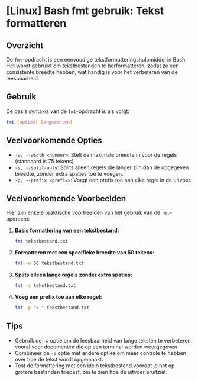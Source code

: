 # [Linux] Bash fmt gebruik: Tekst formatteren

## Overzicht
De `fmt`-opdracht is een eenvoudige tekstformatteringshulpmiddel in Bash. Het wordt gebruikt om tekstbestanden te herformatteren, zodat ze een consistente breedte hebben, wat handig is voor het verbeteren van de leesbaarheid.

## Gebruik
De basis syntaxis van de `fmt`-opdracht is als volgt:

```bash
fmt [opties] [argumenten]
```

## Veelvoorkomende Opties
- `-w, --width <nummer>`: Stelt de maximale breedte in voor de regels (standaard is 75 tekens).
- `-s, --split-only`: Splits alleen regels die langer zijn dan de opgegeven breedte, zonder extra spaties toe te voegen.
- `-p, --prefix <prefix>`: Voegt een prefix toe aan elke regel in de uitvoer.

## Veelvoorkomende Voorbeelden
Hier zijn enkele praktische voorbeelden van het gebruik van de `fmt`-opdracht:

1. **Basis formattering van een tekstbestand:**
   ```bash
   fmt tekstbestand.txt
   ```

2. **Formatteren met een specifieke breedte van 50 tekens:**
   ```bash
   fmt -w 50 tekstbestand.txt
   ```

3. **Splits alleen lange regels zonder extra spaties:**
   ```bash
   fmt -s tekstbestand.txt
   ```

4. **Voeg een prefix toe aan elke regel:**
   ```bash
   fmt -p "> " tekstbestand.txt
   ```

## Tips
- Gebruik de `-w` optie om de leesbaarheid van lange teksten te verbeteren, vooral voor documenten die op een terminal worden weergegeven.
- Combineer de `-s` optie met andere opties om meer controle te hebben over hoe de tekst wordt opgemaakt.
- Test de formattering met een klein tekstbestand voordat je het op grotere bestanden toepast, om te zien hoe de uitvoer eruitziet.